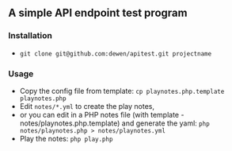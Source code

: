 ## A simple API endpoint test program ##

### Installation ###

* `git clone git@github.com:dewen/apitest.git projectname`

### Usage ###

* Copy the config file from template: `cp playnotes.php.template playnotes.php`
* Edit `notes/*.yml` to create the play notes, 
* or you can edit in a PHP notes file (with template - notes/playnotes.php.template) and generate the yaml: `php notes/playnotes.php > notes/playnotes.yml`
* Play the notes: `php play.php`
